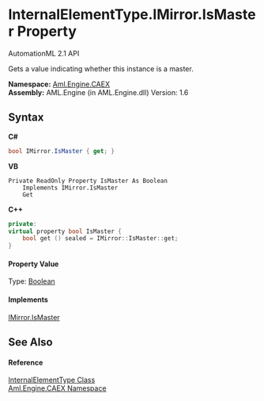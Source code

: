 # InternalElementType.IMirror.IsMaster Property 
AutomationML 2.1 API 

Gets a value indicating whether this instance is a master.

**Namespace:**&nbsp;<a href="N_Aml_Engine_CAEX">Aml.Engine.CAEX</a><br />**Assembly:**&nbsp;AML.Engine (in AML.Engine.dll) Version: 1.6

## Syntax

**C#**<br />
``` C#
bool IMirror.IsMaster { get; }
```

**VB**<br />
``` VB
Private ReadOnly Property IsMaster As Boolean
	Implements IMirror.IsMaster
	Get
```

**C++**<br />
``` C++
private:
virtual property bool IsMaster {
	bool get () sealed = IMirror::IsMaster::get;
}
```


#### Property Value
Type: <a href="https://docs.microsoft.com/dotnet/api/system.boolean" target="_parent" rel="noopener noreferrer">Boolean</a>

#### Implements
<a href="P_Aml_Engine_CAEX_IMirror_IsMaster">IMirror.IsMaster</a><br />

## See Also


#### Reference
<a href="T_Aml_Engine_CAEX_InternalElementType">InternalElementType Class</a><br /><a href="N_Aml_Engine_CAEX">Aml.Engine.CAEX Namespace</a><br />